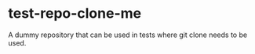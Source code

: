 # test-repo-clone-me
A dummy repository that can be used in tests where git clone needs to be used.
